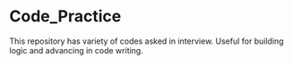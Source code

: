 # Code_Practice
This repository has variety of codes asked in interview. Useful for building logic and advancing in code writing. 
